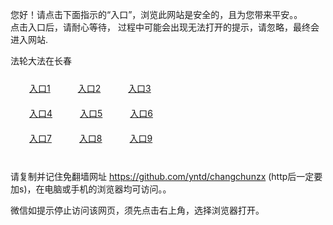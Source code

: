 您好！请点击下面指示的“入口”，浏览此网站是安全的，且为您带来平安。。 <br/>
点击入口后，请耐心等待， 过程中可能会出现无法打开的提示，请忽略，最终会进入网站. </br>

法轮大法在长春<br/>
<div style="padding:10px"><a style="margin:20px" target="_blank" href="https://dneob7yycsczi.cloudfront.net/2Qpsp?btdkhppy" id="ccLink1" rel="nofollow">入口1</a> <a target="_blank" style="margin:20px" href="https://dypf4wyb0d4c.cloudfront.net/2Qpsp?ymqur" id="ccLink2" rel="nofollow">入口2</a> <a style="margin:20px" target="_blank" href="https://d1fv8sxh790124.cloudfront.net/2Qpsp?qnyczcs" id="ccLink3" rel="nofollow">入口3</a></div>

<div style="padding:10px" ><a style="margin:20px" target="_blank" href="https://dneob7yycsczi.cloudfront.net/2Qpsp?btdkhppy" id="ccLink4" rel="nofollow">入口4</a> <a style="margin:20px" href="https://dypf4wyb0d4c.cloudfront.net/2Qpsp?ymqur" target="_blank" id="ccLink5" rel="nofollow">入口5</a> <a style="margin:20px" href="https://d1fv8sxh790124.cloudfront.net/2Qpsp?qnyczcs" target="_blank" id="ccLink6" rel="nofollow">入口6</a></div>

<div style="padding:10px"><a style="margin:20px" target="_blank" href="https://dneob7yycsczi.cloudfront.net/2Qpsp?btdkhppy" id="ccLink7" rel="nofollow">入口7</a> <a style="margin:20px" href="https://dypf4wyb0d4c.cloudfront.net/2Qpsp?ymqur" target="_blank" id="ccLink8" rel="nofollow">入口8</a> <a style="margin:20px" target="_blank" href="https://d1fv8sxh790124.cloudfront.net/2Qpsp?qnyczcs" id="ccLink9" rel="nofollow">入口9</a></div>

<br/>



请复制并记住免翻墙网址 https://github.com/yntd/changchunzx (http后一定要加s)，在电脑或手机的浏览器均可访问。。<br/>

微信如提示停止访问该网页，须先点击右上角，选择浏览器打开。
